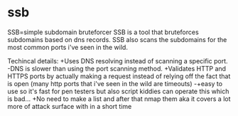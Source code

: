 # ssb
SSB=simple subdomain bruteforcer
SSB is a tool that bruteforces subdomains based on dns records.
SSB also scans the subdomains for the most common ports i've seen in the wild.


Techincal details:
+Uses DNS resolving instead of scanning a specific port.
-DNS is slower than using the port scanning method.
+Validates HTTP and HTTPS ports by actually making a request instead of relying off the fact that is open (many http ports that i've seen in the wild are timeouts)
-+easy to use so it's fast for pen testers but also script kiddies can operate this which is bad...
+No need to make a list and after that nmap them aka it covers a lot more of attack surface with in a short time
